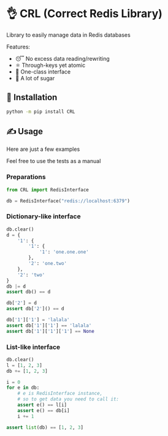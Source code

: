 # 👌 CRL (Correct Redis Library)

Library to easily manage data in Redis databases

Features:

* 😴 No excess data reading/rewriting
* ⚛️ Through-keys yet atomic
* 🧐 One-class interface
* 🍬 A lot of sugar



## 💽 Installation

```bash
python -m pip install CRL
```



## ✍️ Usage

Here are just a few examples

Feel free to use the tests as a manual

### Preparations

```python
from CRL import RedisInterface

db = RedisInterface("redis://localhost:6379")
```

### Dictionary-like interface

```python
db.clear()
d = {
    '1': {
        '1': {
            '1': 'one.one.one'
        },
        '2': 'one.two'
    },
    '2': 'two'
}
db |= d
assert db() == d

db['2'] = d
assert db['2']() == d

db['1']['1'] = 'lalala'
assert db['1']['1'] == 'lalala'
assert db['1']['1']['1'] == None
```

### List-like interface

```python
db.clear()
l = [1, 2, 3]
db += [1, 2, 3]

i = 0
for e in db:
    # e is RedisInterface instance, 
    # so to get data you need to call it:
    assert e() == l[i]
    assert e() == db[i]
    i += 1

assert list(db) == [1, 2, 3]
```